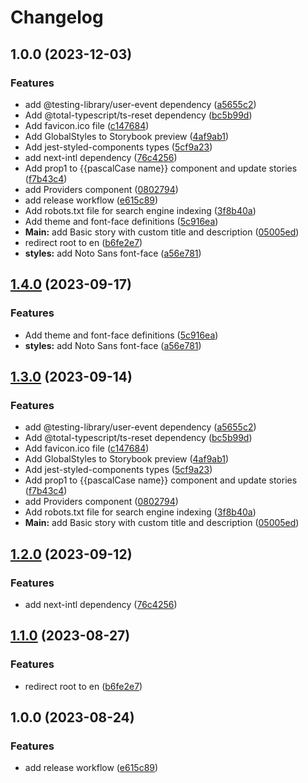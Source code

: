 # Changelog

## 1.0.0 (2023-12-03)


### Features

* add @testing-library/user-event dependency ([a5655c2](https://github.com/letanure/city-guide-frontend/commit/a5655c2a1c74458cad0f8675c4094242593e40c1))
* Add @total-typescript/ts-reset dependency ([bc5b99d](https://github.com/letanure/city-guide-frontend/commit/bc5b99d069cd0c54d324f217cccac60b2d9ec464))
* Add favicon.ico file ([c147684](https://github.com/letanure/city-guide-frontend/commit/c14768497635cb7c62406d1434ccf99ad260e587))
* Add GlobalStyles to Storybook preview ([4af9ab1](https://github.com/letanure/city-guide-frontend/commit/4af9ab1f433ca6c9997024ebba482b47cafe5cc5))
* Add jest-styled-components types ([5cf9a23](https://github.com/letanure/city-guide-frontend/commit/5cf9a23960cb13009a93152133fab07b41eb948b))
* add next-intl dependency ([76c4256](https://github.com/letanure/city-guide-frontend/commit/76c42566a9a572bf75b0b401dd9938e91063e430))
* Add prop1 to {{pascalCase name}} component and update stories ([f7b43c4](https://github.com/letanure/city-guide-frontend/commit/f7b43c4f21ef85dbf45458423b89866e63da2fde))
* add Providers component ([0802794](https://github.com/letanure/city-guide-frontend/commit/08027940ffbe651387cf866a2353386b530c2366))
* add release workflow ([e615c89](https://github.com/letanure/city-guide-frontend/commit/e615c89bce6950314473242c1de402ce36c287fc))
* Add robots.txt file for search engine indexing ([3f8b40a](https://github.com/letanure/city-guide-frontend/commit/3f8b40afbffce58fb9c33a91334401ee32ac87e7))
* Add theme and font-face definitions ([5c916ea](https://github.com/letanure/city-guide-frontend/commit/5c916ea7e27307853379794446c20ebecbb497b4))
* **Main:** add Basic story with custom title and description ([05005ed](https://github.com/letanure/city-guide-frontend/commit/05005ed5e8a24a27d5365aa7337b144ece051b73))
* redirect root to en ([b6fe2e7](https://github.com/letanure/city-guide-frontend/commit/b6fe2e7a1598736d102cfa105c17ac167c799b52))
* **styles:** add Noto Sans font-face ([a56e781](https://github.com/letanure/city-guide-frontend/commit/a56e7812850258adce99ebe0bc3958a38cc95029))

## [1.4.0](https://github.com/letanure/react-next-boilerplate/compare/v1.3.0...v1.4.0) (2023-09-17)


### Features

* Add theme and font-face definitions ([5c916ea](https://github.com/letanure/react-next-boilerplate/commit/5c916ea7e27307853379794446c20ebecbb497b4))
* **styles:** add Noto Sans font-face ([a56e781](https://github.com/letanure/react-next-boilerplate/commit/a56e7812850258adce99ebe0bc3958a38cc95029))

## [1.3.0](https://github.com/letanure/react-next-boilerplate/compare/v1.2.0...v1.3.0) (2023-09-14)


### Features

* add @testing-library/user-event dependency ([a5655c2](https://github.com/letanure/react-next-boilerplate/commit/a5655c2a1c74458cad0f8675c4094242593e40c1))
* Add @total-typescript/ts-reset dependency ([bc5b99d](https://github.com/letanure/react-next-boilerplate/commit/bc5b99d069cd0c54d324f217cccac60b2d9ec464))
* Add favicon.ico file ([c147684](https://github.com/letanure/react-next-boilerplate/commit/c14768497635cb7c62406d1434ccf99ad260e587))
* Add GlobalStyles to Storybook preview ([4af9ab1](https://github.com/letanure/react-next-boilerplate/commit/4af9ab1f433ca6c9997024ebba482b47cafe5cc5))
* Add jest-styled-components types ([5cf9a23](https://github.com/letanure/react-next-boilerplate/commit/5cf9a23960cb13009a93152133fab07b41eb948b))
* Add prop1 to {{pascalCase name}} component and update stories ([f7b43c4](https://github.com/letanure/react-next-boilerplate/commit/f7b43c4f21ef85dbf45458423b89866e63da2fde))
* add Providers component ([0802794](https://github.com/letanure/react-next-boilerplate/commit/08027940ffbe651387cf866a2353386b530c2366))
* Add robots.txt file for search engine indexing ([3f8b40a](https://github.com/letanure/react-next-boilerplate/commit/3f8b40afbffce58fb9c33a91334401ee32ac87e7))
* **Main:** add Basic story with custom title and description ([05005ed](https://github.com/letanure/react-next-boilerplate/commit/05005ed5e8a24a27d5365aa7337b144ece051b73))

## [1.2.0](https://github.com/letanure/react-next-boilerplate/compare/v1.1.0...v1.2.0) (2023-09-12)


### Features

* add next-intl dependency ([76c4256](https://github.com/letanure/react-next-boilerplate/commit/76c42566a9a572bf75b0b401dd9938e91063e430))

## [1.1.0](https://github.com/letanure/react-next-boilerplate/compare/v1.0.0...v1.1.0) (2023-08-27)


### Features

* redirect root to en ([b6fe2e7](https://github.com/letanure/react-next-boilerplate/commit/b6fe2e7a1598736d102cfa105c17ac167c799b52))

## 1.0.0 (2023-08-24)


### Features

* add release workflow ([e615c89](https://github.com/letanure/react-next-boilerplate/commit/e615c89bce6950314473242c1de402ce36c287fc))
